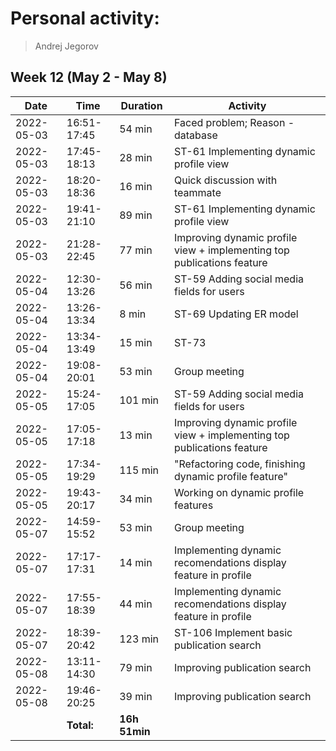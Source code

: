 # Personal activity:
> Andrej Jegorov

## Week 12 (May 2 - May 8)

| **Date**  | **Time**      | **Duration**  | **Activity** |
| --------  | ------------- | ------------  | ------------ |
| 2022-05-03 | 16:51-17:45 | 54 min | Faced problem; Reason - database |
| 2022-05-03 | 17:45-18:13 | 28 min | ST-61 Implementing dynamic profile view |
| 2022-05-03 | 18:20-18:36 | 16 min | Quick discussion with teammate |
| 2022-05-03 | 19:41-21:10 | 89 min | ST-61 Implementing dynamic profile view |
| 2022-05-03 | 21:28-22:45 | 77 min | Improving dynamic profile view + implementing top publications feature |
| 2022-05-04 | 12:30-13:26 | 56 min | ST-59 Adding social media fields for users |
| 2022-05-04 | 13:26-13:34 | 8 min | ST-69 Updating ER model |
| 2022-05-04 | 13:34-13:49 | 15 min | ST-73 |
| 2022-05-04 | 19:08-20:01 | 53 min | Group meeting |
| 2022-05-05 | 15:24-17:05 | 101 min | ST-59 Adding social media fields for users |
| 2022-05-05 | 17:05-17:18 | 13 min | Improving dynamic profile view + implementing top publications feature |
| 2022-05-05 | 17:34-19:29 | 115 min | "Refactoring code, finishing dynamic profile feature" |
| 2022-05-05 | 19:43-20:17 | 34 min | Working on dynamic profile features |
| 2022-05-07 | 14:59-15:52 | 53 min | Group meeting |
| 2022-05-07 | 17:17-17:31 | 14 min | Implementing dynamic recomendations display feature in profile |
| 2022-05-07 | 17:55-18:39 | 44 min | Implementing dynamic recomendations display feature in profile |
| 2022-05-07 | 18:39-20:42 | 123 min | ST-106 Implement basic publication search |
| 2022-05-08 | 13:11-14:30 | 79 min | Improving publication search |
| 2022-05-08 | 19:46-20:25 | 39 min | Improving publication search |
|  | **Total:** | **16h 51min** | |